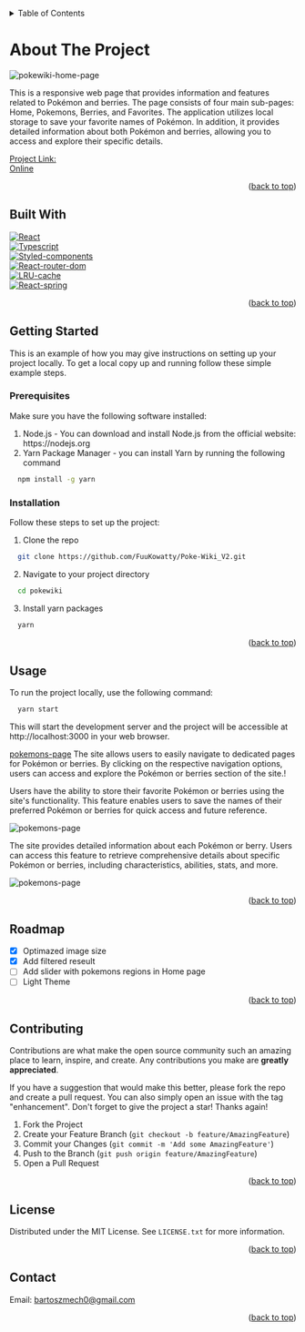 <a name="readme-top"></a>
<!-- TABLE OF CONTENTS -->
<details>
  <summary>Table of Contents</summary>
        <ol>
          <li>
            <a href="#built-with">Built With</a>
          </li>
          <li>
            <a href="#getting-started">Getting Started</a>
      <ul>
        <li><a href="#prerequisites">Prerequisites</a></li>
        <li><a href="#Installation">Installation</a></li>
      </ul>
    </li>
    <li><a href="#usage">Usage</a></li>
    <li><a href="#roadmap">Roadmap</a></li>
    <li><a href="#contributing">Contributing</a></li>
    <li><a href="#license">License</a></li>
        </ol>
      </a>
    </li>

</details>


# About The Project

![pokewiki-home-page](https://i.imgur.com/uuy5OKb.png)

This is a responsive web page that provides information and features related to Pokémon and berries. The page consists of four main sub-pages: Home, Pokemons, Berries, and Favorites. The application utilizes local storage to save your favorite names of Pokémon. In addition, it provides detailed information about both Pokémon and berries, allowing you to access and explore their specific details.

[Project Link:](https://github.com/FuuKowatty/Poke-Wiki_V2) </br>
[Online](http://pokewiki.bartoszmech.pl/)

<p align="right">(<a href="#readme-top">back to top</a>)</p>

<a name="built-with"></a>
## Built With

  [![React][React.js]][React-url] </br>
  [![Typescript][Typescript.js]][Typescript-url] </br>
  [![Styled-components][Styled-components.js]][Styled-components-url] </br>
  [![React-router-dom][React-router-dom.js]][React-router-dom-url] </br>
  [![LRU-cache][LRU-cache.js]][LRU-cache-url] </br>
  [![React-spring][React-spring.js]][React-spring-url] </br>


<p align="right">(<a href="#readme-top">back to top</a>)</p>



## Getting Started

This is an example of how you may give instructions on setting up your project locally. To get a local copy up and running follow these simple example steps.

### Prerequisites

Make sure you have the following software installed:
  <ol>
    <li>Node.js - You can download and install Node.js from the official website: https://nodejs.org</li>
    <li>Yarn Package Manager - you can install Yarn by running the following command</li>
  </ol>
  
```sh
  npm install -g yarn
```




### Installation

Follow these steps to set up the project:

1. Clone the repo
```sh
  git clone https://github.com/FuuKowatty/Poke-Wiki_V2.git
```
2. Navigate to your project directory
```sh
  cd pokewiki
```

3. Install yarn packages
```sh
  yarn
```

<p align="right">(<a href="#readme-top">back to top</a>)</p>



<a name="usage"></a>
## Usage

To run the project locally, use the following command:

```sh
  yarn start
```
This will start the development server and the project will be accessible at http://localhost:3000 in your web browser.

[pokemons-page](https://i.imgur.com/ChkEIpU.png) 
The site allows users to easily navigate to dedicated pages for Pokémon or berries. By clicking on the 
respective navigation options, users can access and explore the Pokémon or berries section of the site.!



Users have the ability to store their favorite Pokémon or berries using the site's functionality. This feature enables users to save the names of their preferred Pokémon or berries for quick access and future reference.

![pokemons-page](https://i.imgur.com/qARI3xn.png)

The site provides detailed information about each Pokémon or berry. Users can access this feature to retrieve comprehensive details about specific Pokémon or berries, including characteristics, abilities, stats, and more.

![pokemons-page](https://i.imgur.com/0hCJtuL.png)


<p align="right">(<a href="#readme-top">back to top</a>)</p>



## Roadmap

- [x] Optimazed image size
- [x] Add filtered reseult
- [ ] Add slider with pokemons regions in Home page
- [ ] Light Theme

<p align="right">(<a href="#readme-top">back to top</a>)</p>


## Contributing

Contributions are what make the open source community such an amazing place to learn, inspire, and create. Any contributions you make are **greatly appreciated**.

If you have a suggestion that would make this better, please fork the repo and create a pull request. You can also simply open an issue with the tag "enhancement".
Don't forget to give the project a star! Thanks again!

1. Fork the Project
2. Create your Feature Branch (`git checkout -b feature/AmazingFeature`)
3. Commit your Changes (`git commit -m 'Add some AmazingFeature'`)
4. Push to the Branch (`git push origin feature/AmazingFeature`)
5. Open a Pull Request

<p align="right">(<a href="#readme-top">back to top</a>)</p>


## License

Distributed under the MIT License. See `LICENSE.txt` for more information.

<p align="right">(<a href="#readme-top">back to top</a>)</p>


## Contact

Email: <a href = "mailto: bartoszmech0@gmail.com">bartoszmech0@gmail.com</a>

<p align="right">(<a href="#readme-top">back to top</a>)</p>



<!-- MARKDOWN LINKS & IMAGES -->
<!-- https://www.markdownguide.org/basic-syntax/#reference-style-links -->
[React.js]: https://img.shields.io/badge/React-20232A?style=for-the-badge&logo=react&logoColor=61DAFB
[React-url]: https://reactjs.org/
[Typescript.js]: https://img.shields.io/badge/TypeScript-3178C6?style=for-the-badge&logo=typescript&logoColor=white
[Typescript-url]: https://www.typescriptlang.org/
[Styled-components.js]: https://img.shields.io/badge/styled--components-DB7093?style=for-the-badge&logo=styled-components&logoColor=white
[Styled-components-url]: https://styled-components.com/
[React-router-dom.js]: https://img.shields.io/badge/react--router--dom-CA4245?style=for-the-badge&logo=react-router-dom&logoColor=white
[React-router-dom-url]: https://reactrouter.com/
[LRU-cache.js]: https://img.shields.io/badge/LRU--cache-FF6C37?style=for-the-badge&logo=javascript&logoColor=white
[LRU-cache-url]: https://en.wikipedia.org/wiki/Cache_replacement_policies#Least_recently_used_(LRU)
[React-spring.js]: https://img.shields.io/badge/react--spring-88CE02?style=for-the-badge&logo=react&logoColor=white
[React-spring-url]: https://www.react-spring.io/





